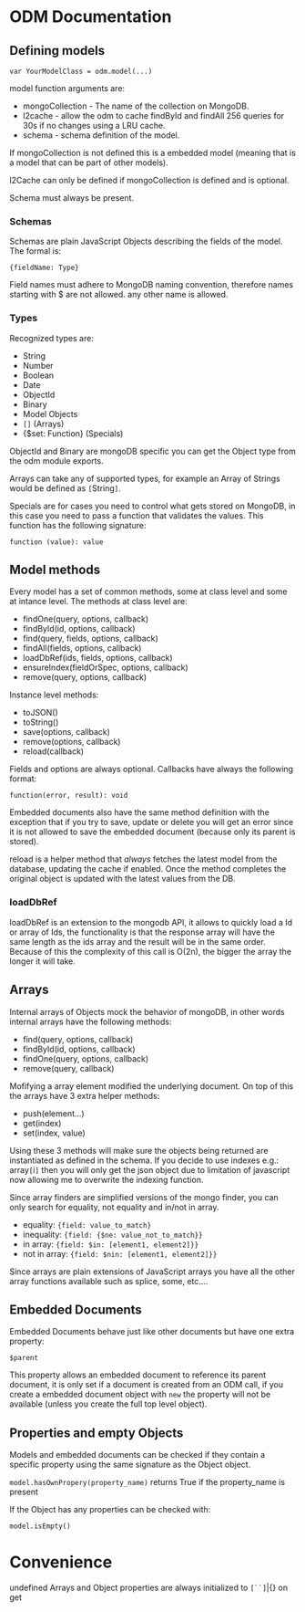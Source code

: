 # ODM Documentation

## Defining models

  `var YourModelClass = odm.model(...)`

model function arguments are:

  * mongoCollection - The name of the collection on MongoDB.
  * l2cache - allow the odm to cache findById and findAll 256 queries for 30s if no changes using a LRU cache.
  * schema - schema definition of the model.

If mongoCollection is not defined this is a embedded model (meaning that is a model that can be part of other models).

l2Cache can only be defined if mongoCollection is defined and is optional.

Schema must always be present.

### Schemas

Schemas are plain JavaScript Objects describing the fields of the model. The formal is:

  `{fieldName: Type}`

Field names must adhere to MongoDB naming convention, therefore names starting with $ are not allowed. any other name is
allowed.

### Types

Recognized types are:

  * String
  * Number
  * Boolean
  * Date
  * ObjectId
  * Binary
  * Model Objects
  * `[]` (Arrays)
  * {$set: Function} (Specials)

ObjectId and Binary are mongoDB specific you can get the Object type from the odm module exports.

Arrays can take any of supported types, for example an Array of Strings would be defined as `[`String`]`.

Specials are for cases you need to control what gets stored on MongoDB, in this case you need to pass a function that
validates the values. This function has the following signature:

  `function (value): value`

## Model methods

Every model has a set of common methods, some at class level and some at intance level. The methods at class level are:

  * findOne(query, options, callback)
  * findById(id, options, callback)
  * find(query, fields, options, callback)
  * findAll(fields, options, callback)
  * loadDbRef(ids, fields, options, callback)
  * ensureIndex(fieldOrSpec, options, callback)
  * remove(query, options, callback)

Instance level methods:

  * toJSON()
  * toString()
  * save(options, callback)
  * remove(options, callback)
  * reload(callback)

Fields and options are always optional. Callbacks have always the following format:

  `function(error, result): void`

Embedded documents also have the same method definition with the exception that if you try to save, update or delete you
will get an error since it is not allowed to save the embedded document (because only its parent is stored).

reload is a helper method that *always* fetches the latest model from the database, updating the cache if enabled. Once
the method completes the original object is updated with the latest values from the DB.

### loadDbRef

loadDbRef is an extension to the mongodb API, it allows to quickly load a Id or array of Ids, the functionality is that
the response array will have the same length as the ids array and the result will be in the same order. Because of this
the complexity of this call is O(2n), the bigger the array the longer it will take.

## Arrays

Internal arrays of Objects mock the behavior of mongoDB, in other words internal arrays have the following methods:

  * find(query, options, callback)
  * findById(id, options, callback)
  * findOne(query, options, callback)
  * remove(query, callback)

Mofifying a array element modified the underlying document. On top of this the arrays have 3 extra helper methods:

  * push(element...)
  * get(index)
  * set(index, value)

Using these 3 methods will make sure the objects being returned are instantiated as defined in the schema. If you decide
to use indexes e.g.: array`[`i`]` then you will only get the json object due to limitation of javascript now allowing me
to overwrite the indexing function.

Since array finders are simplified versions of the mongo finder, you can only search for equality, not equality and
in/not in array.

  * equality: `{field: value_to_match}`
  * inequality: `{field: {$ne: value_not_to_match}}`
  * in array: `{field: $in: [element1, element2]}}`
  * not in array: `{field: $nin: [element1, element2]}}`

Since arrays are plain extensions of JavaScript arrays you have all the other array functions available such as splice,
some, etc....

## Embedded Documents

Embedded Documents behave just like other documents but have one extra property:

  `$parent`

This property allows an embedded document to reference its parent document, it is only set if a document is created from
an ODM call, if you create a embedded document object with `new` the property will not be available (unless you create
the full top level object).

## Properties and empty Objects

Models and embedded documents can be checked if they contain a specific property using the same signature as the Object
object.

  `model.hasOwnPropery(property_name)` returns True if the property_name is present

If the Object has any properties can be checked with:

  `model.isEmpty()`

# Convenience

undefined Arrays and Object properties are always initialized to `[``]`|{} on get